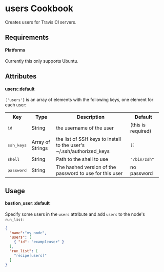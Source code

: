 users Cookbook
=====================

Creates users for Travis CI servers.

Requirements
------------

#### Platforms

Currently this only supports Ubuntu.

Attributes
----------

#### users::default

`['users']` is an array of elements with the following keys, one element for each user:

<table>
  <tr>
    <th>Key</th>
    <th>Type</th>
    <th>Description</th>
    <th>Default</th>
  </tr>
  <tr>
    <td><tt>id</tt></td>
    <td>String</td>
    <td>the username of the user</td>
    <td>(this is required)</td>
  </tr>
  <tr>
    <td><tt>ssh_keys</tt></td>
    <td>Array of Strings</td>
    <td>the list of SSH keys to install to the user's ~/.ssh/authorized_keys</td>
    <td><tt>[]</tt></td>
  </tr>
  <tr>
    <td><tt>shell</tt></td>
    <td>String</td>
    <td>Path to the shell to use</td>
    <td><tt>"/bin/zsh"</tt></td>
  </tr>
  <tr>
    <td><tt>password</tt></td>
    <td>String</td>
    <td>The hashed version of the password to use for this user</td>
    <td>no password</td>
  </tr>
</table>

Usage
-----
#### bastion_user::default

Specify some users in the `users` attribute and add `users` to the node's `run_list`:

```json
{
  "name":"my_node",
  "users": [
    { "id": "exampleuser" }
  ],
  "run_list": [
    "recipe[users]"
  ]
}
```

